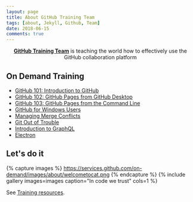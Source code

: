 ```yaml
---
layout: page
title: About GitHub Training Team
tags: [about, Jekyll, Github, Team]
date: 2018-06-15
comments: true
---
```

    
<center><a href="https://github.com/githubtraining"><b>GitHub Training Team</b></a> is teaching the world how to effectively use the GitHub collaboration platform</center>


## On Demand Training
* [GitHub 101: Introduction to GitHub](https://services.github.com/on-demand/intro-to-github/)
* [GitHub 102: GitHub Pages from GitHub Desktop](https://services.github.com/on-demand/github-desktop/)
* [GitHub 103: GitHub Pages from the Command Line](https://services.github.com/on-demand/github-cli/)
* [GitHub for Windows Users](https://services.github.com/on-demand/windows/)
* [Managing Merge Conflicts](https://services.github.com/on-demand/merge-conflicts/)
* [Git Out of Trouble](https://services.github.com/on-demand/git-trouble/)
* [Introduction to GraphQL](https://services.github.com/on-demand/graphql/)
* [Electron](https://services.github.com/on-demand/electron/)


## Let's do it


{% capture images %}
    https://services.github.com/on-demand/images/about/welcometocat.png
{% endcapture %}
{% include gallery images=images caption="In code we trust" cols=1 %}


See [Training resources](https://services.github.com/on-demand/resources/).
